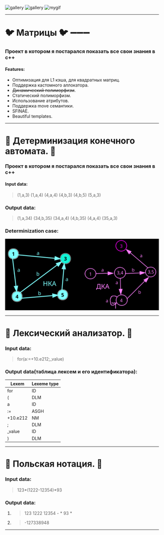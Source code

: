 
![gallery](preview_image/p.gif)
![gallery](preview_image/arch-linux-i-use-archonline-video-cutter.com-ezgif.com-video-to-gif-converter.gif)
![mygif](https://media1.tenor.com/m/Ky6v0lFLVXwAAAAd/arch-linux-i-use-arch.gif)
___
# :bird: Матрицы :bird: :heavy_minus_sign::heavy_minus_sign::heavy_minus_sign:
### Проект в котором я постарался показать все свои знания в c++
#### Features:
* Оптимизация для L1 кэша, для квадратных матриц.
* Поддержка кастомного аллокатора.
* ~~Динамический полиморфизм~~.
* Статический полиморфизм.
* Использование атрибутов.
* Поддержка move семантики.
* SFINAE.
* Beautiful templates.

___

# :deciduous_tree: Детерминизация конечного автомата. :deciduous_tree:
### Проект в котором я постарался показать все свои знания в c++
#### Input data:
> (1,a,3) (1,a,4) (4,a,4) (4,b,3) (4,b,5) (5,a,3)
### Output data:
> (1,a,34) (34,b,35) (34,a,4) (4,b,35) (4,a,4) (35,a,3)
### Determinization case:
![gallery](preview_image/de-termination.png)

___

# :vhs: Лексический анализатор. :vhs:
### Input data:
> for(a:=+10.e212;_value)
### Output data(таблица лексем и его идентификатора):
|       Lexem       |       Lexeme type     |
|-------------------|:----------------------|
| for               | ID                    |
| (                 | DLM                   |
| a                 | ID                    |
| :=                | ASGH                  |
| +10.e212          | NM                    |
| ;                 | DLM                   |
| _value            | ID                    |
| )                 | DLM                   |

___

# :children_crossing: Польская нотация. :children_crossing:
### Input data:
> 123*(1222-12354)*93
### Output data:
1. > 123 1222 12354 - * 93 *
2. > -127338948

___
